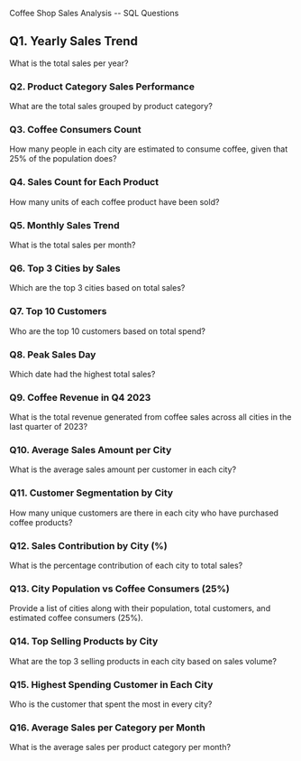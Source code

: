  Coffee Shop Sales Analysis -- SQL Questions

## Q1. Yearly Sales Trend

What is the total sales per year?

### Q2. Product Category Sales Performance

What are the total sales grouped by product category?

### Q3. Coffee Consumers Count

How many people in each city are estimated to consume coffee, given that
25% of the population does?

### Q4. Sales Count for Each Product

How many units of each coffee product have been sold?

### Q5. Monthly Sales Trend

What is the total sales per month?

### Q6. Top 3 Cities by Sales

Which are the top 3 cities based on total sales?

### Q7. Top 10 Customers

Who are the top 10 customers based on total spend?

### Q8. Peak Sales Day

Which date had the highest total sales?

### Q9. Coffee Revenue in Q4 2023

What is the total revenue generated from coffee sales across all cities
in the last quarter of 2023?

### Q10. Average Sales Amount per City

What is the average sales amount per customer in each city?

### Q11. Customer Segmentation by City

How many unique customers are there in each city who have purchased
coffee products?

### Q12. Sales Contribution by City (%)

What is the percentage contribution of each city to total sales?

### Q13. City Population vs Coffee Consumers (25%)

Provide a list of cities along with their population, total customers,
and estimated coffee consumers (25%).

### Q14. Top Selling Products by City

What are the top 3 selling products in each city based on sales volume?

### Q15. Highest Spending Customer in Each City

Who is the customer that spent the most in every city?

### Q16. Average Sales per Category per Month

What is the average sales per product category per month?
